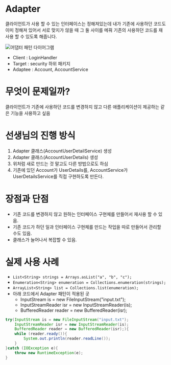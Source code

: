 # Adapter
클라이언트가 사용 할 수 있는 인터페이스는 정해져있는데 내가 기존에 사용하던 코드도 이미 정해져 있어서 서로 맞지가 않을 때
그 둘 사이를 메꿔 기존의 사용하던 코드를 재사용 할 수 있도록 해줍니다.

![어댑터 패턴 다이어그램](https://github.com/choomi1217/designPatterns/tree/master/diagrams/Adapter.png)

- Client : LoginHandler
- Target : security 하위 패키지
- Adaptee : Account, AccountService


# 무엇이 문제일까?
클라이언트가 기존에 사용하던 코드를 변경하지 않고 다른 애플리케이션이 제공하는 같은 기능을 사용하고 싶음

# 선생님의 진행 방식
1. Adapter 클래스(AccountUserDetailService) 생성
2. Adapter 클래스(AccountUserDetails) 생성
3. 위처럼 새로 만드는 것 말고도 다른 방법으로도 하심
4. 기존에 있던 Account가 UserDetails를, AccountService가 UserDetailsService를 직접 구현하도록 만든다.

# 장점과 단점
- 기존 코드를 변경하지 않고 원하는 인터페이스 구현체를 만들어서 재사용 할 수 있음.
- 기존 코드가 하던 일과 인터페이스 구현체를 만드는 작업을 따로 만들어서 관리할 수도 있음.
- 클래스가 늘어나서 복잡할 수 있음.

# 실제 사용 사례
- `List<String> strings = Arrays.asList("a", "b", "c");`
- `Enumeration<String> enumeration = Collections.enumeration(strings);`
- `ArrayList<String> list = Collections.list(enumeration);`
- 아래 코드에서 Adapter 패턴이 적용된 곳
  - InputStream is = new FileInputStream("input.txt");
  - InputStreamReader isr = new InputStreamReader(is);
  - BufferedReader reader = new BufferedReader(isr);
```java
try(InputStream is = new FileInputStream("input.txt");
    InputStreamReader isr = new InputStreamReader(is);
    BufferedReader reader = new BufferedReader(isr);){
    while (reader.ready()){
        System.out.println(reader.readLine());
    }
}catch (IOException e){
    throw new RuntimeException(e);
}
```